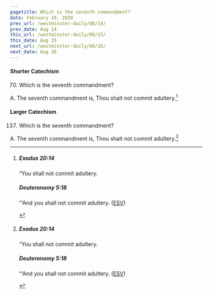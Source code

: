 ```yaml
---
pagetitle: Which is the seventh commandment?
date: February 19, 2020
prev_url: /westminster-daily/08/14/
prev_date: Aug 14
this_url: /westminster-daily/08/15/
this_date: Aug 15
next_url: /westminster-daily/08/16/
next_date: Aug 16
---
```


#### Shorter Catechism

70. Which is the seventh commandment?

A. The seventh commandment is, Thou shalt not commit adultery.[^fnref:wsc1]


[^fnref:wsc1]: <div class="esv"><h5>Exodus 20:14</h5> <div class="esv-text"><p id="p02020014.01-1">&#8220;You shall not commit adultery.</p> </div><h5>Deuteronomy 5:18</h5> <div class="esv-text"><p id="p05005018.01-2">&#8220;&#8216;And you shall not commit adultery.  (<a href="http://www.esv.org" class="copyright">ESV</a>)</p> </div> </div>


#### Larger Catechism

137. Which is the seventh commandment?

A. The seventh commandment is, Thou shalt not commit adultery.[^fnref:wlc1]


[^fnref:wlc1]: <div class="esv"><h5>Exodus 20:14</h5> <div class="esv-text"><p id="p02020014.01-1">&#8220;You shall not commit adultery.</p> </div><h5>Deuteronomy 5:18</h5> <div class="esv-text"><p id="p05005018.01-2">&#8220;&#8216;And you shall not commit adultery.  (<a href="http://www.esv.org" class="copyright">ESV</a>)</p> </div> </div>

